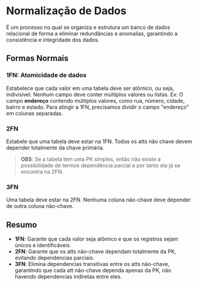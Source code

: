 # Normalização de Dados

É um processo no qual se organiza e estrutura um banco de dados relacional de forma a eliminar redundâncias e anomalias, garantindo a consistência e integridade dos dados.

## Formas Normais

### 1FN: Atomicidade de dados

Estabelece que cada valor em uma tabela deve ser atômico, ou seja, indivisível.
Nenhum campo deve conter múltiplos valores ou listas.
Ex: O campo **endereço** contendo múltiplos valores, como rua, número, cidade, bairro e estado.
Para atingir a 1FN, precisamos dividir o campo "endereço" em colunas separadas.

### 2FN

Estabele que uma tabela deve estar na 1FN.
Todos os atts não chave devem depender totalmente da chave primária.

> **OBS**: Se a tabela tem uma PK simples, então não existe a possibilidade de termos dependência parcial e por tanto ela já se encontra na 2FN.

### 3FN

Uma tabela deve estar na 2FN.
Nenhuma coluna não-chave deve depender de outra coluna não-chave.

## Resumo

- **1FN**: Garante que cada valor seja atômico e que os registros sejam únicos e identificáveis.
- **2FN**: Garante que os atts não-chave dependam totalmente da PK, evitando dependencias parciais.
- **3FN**: Elimina dependencias transitivas entre os atts não-chave, garantindo que cada att não-chave dependa apenas da PK, não havendo dependencias indiretas entre eles.
